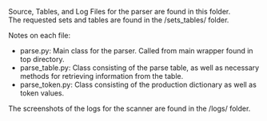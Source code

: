 Source, Tables, and Log Files for the parser are found in this folder.\
The requested sets and tables are found in the /sets_tables/ folder.

Notes on each file:
- parse.py: Main class for the parser. Called from main wrapper found in top directory.
- parse_table.py: Class consisting of the parse table, as well as necessary methods for retrieving information from the table.
- parse_token.py: Class consisting of the production dictionary as well as token values.

The screenshots of the logs for the scanner are found in the /logs/ folder.
